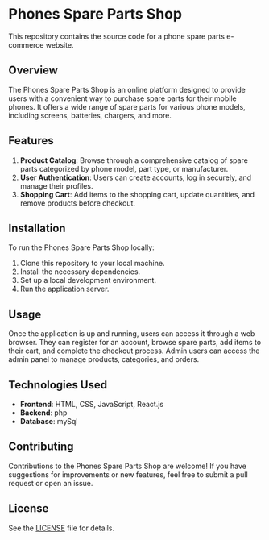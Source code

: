 # Phones Spare Parts Shop

This repository contains the source code for a phone spare parts e-commerce website.

## Overview

The Phones Spare Parts Shop is an online platform designed to provide users with a convenient way to purchase spare parts for their mobile phones. It offers a wide range of spare parts for various phone models, including screens, batteries, chargers, and more.

## Features

1. **Product Catalog**: Browse through a comprehensive catalog of spare parts categorized by phone model, part type, or manufacturer.
2. **User Authentication**: Users can create accounts, log in securely, and manage their profiles.
3. **Shopping Cart**: Add items to the shopping cart, update quantities, and remove products before checkout.

## Installation

To run the Phones Spare Parts Shop locally:

1. Clone this repository to your local machine.
2. Install the necessary dependencies.
3. Set up a local development environment.
4. Run the application server.

## Usage

Once the application is up and running, users can access it through a web browser. They can register for an account, browse spare parts, add items to their cart, and complete the checkout process. Admin users can access the admin panel to manage products, categories, and orders.

## Technologies Used

- **Frontend**: HTML, CSS, JavaScript, React.js
- **Backend**: php
- **Database**: mySql

## Contributing

Contributions to the Phones Spare Parts Shop are welcome! If you have suggestions for improvements or new features, feel free to submit a pull request or open an issue.

## License

See the [LICENSE](LICENSE) file for details.
